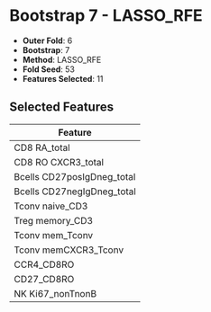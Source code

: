 # Bootstrap 7 - LASSO_RFE

- **Outer Fold**: 6
- **Bootstrap**: 7
- **Method**: LASSO_RFE
- **Fold Seed**: 53
- **Features Selected**: 11

## Selected Features

| Feature |
|---------|
| CD8 RA_total |
| CD8 RO CXCR3_total |
| Bcells CD27posIgDneg_total |
| Bcells CD27negIgDneg_total |
| Tconv naive_CD3 |
| Treg memory_CD3 |
| Tconv mem_Tconv |
| Tconv memCXCR3_Tconv |
| CCR4_CD8RO |
| CD27_CD8RO |
| NK Ki67_nonTnonB |
